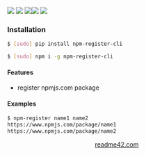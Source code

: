 <!--
https://readme42.com
-->



[![](https://img.shields.io/badge/OS-Unix-blue.svg?longCache=True)]()
[![](https://img.shields.io/pypi/v/npm-register-cli.svg?maxAge=3600)](https://pypi.org/project/npm-register-cli/)
[![](https://img.shields.io/npm/v/npm-register-cli.svg?maxAge=3600)](https://www.npmjs.com/package/npm-register-cli)[![](https://img.shields.io/badge/License-Unlicense-blue.svg?longCache=True)](https://unlicense.org/)
[![](https://github.com/andrewp-as-is/npm-register-cli/workflows/tests42/badge.svg)](https://github.com/andrewp-as-is/npm-register-cli/actions)

### Installation
```bash
$ [sudo] pip install npm-register-cli
```

```bash
$ [sudo] npm i -g npm-register-cli
```

#### Features
+   register npmjs.com package

#### Examples
```bash
$ npm-register name1 name2
https://www.npmjs.com/package/name1
https://www.npmjs.com/package/name2
```

<p align="center">
    <a href="https://readme42.com/">readme42.com</a>
</p>